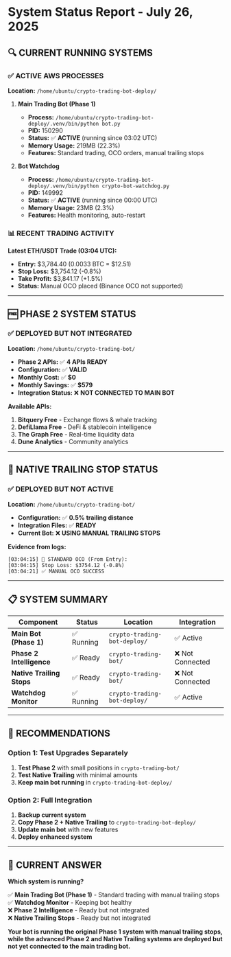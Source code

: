 # System Status Report - July 26, 2025

## 🔍 **CURRENT RUNNING SYSTEMS**

### ✅ **ACTIVE AWS PROCESSES**

**Location:** `/home/ubuntu/crypto-trading-bot-deploy/`

1. **Main Trading Bot (Phase 1)**
   - **Process:** `/home/ubuntu/crypto-trading-bot-deploy/.venv/bin/python bot.py`
   - **PID:** 150290
   - **Status:** ✅ **ACTIVE** (running since 03:02 UTC)
   - **Memory Usage:** 219MB (22.3%)
   - **Features:** Standard trading, OCO orders, manual trailing stops

2. **Bot Watchdog**
   - **Process:** `/home/ubuntu/crypto-trading-bot-deploy/.venv/bin/python crypto-bot-watchdog.py`
   - **PID:** 149992
   - **Status:** ✅ **ACTIVE** (running since 00:00 UTC)
   - **Memory Usage:** 23MB (2.3%)
   - **Features:** Health monitoring, auto-restart

### 📊 **RECENT TRADING ACTIVITY**
**Latest ETH/USDT Trade (03:04 UTC):**
- **Entry:** $3,784.40 (0.0033 BTC = $12.51)
- **Stop Loss:** $3,754.12 (-0.8%)
- **Take Profit:** $3,841.17 (+1.5%)
- **Status:** Manual OCO placed (Binance OCO not supported)

---

## 🆓 **PHASE 2 SYSTEM STATUS**

### ✅ **DEPLOYED BUT NOT INTEGRATED**

**Location:** `/home/ubuntu/crypto-trading-bot/`

- **Phase 2 APIs:** ✅ **4 APIs READY**
- **Configuration:** ✅ **VALID**
- **Monthly Cost:** ✅ **$0**
- **Monthly Savings:** ✅ **$579**
- **Integration Status:** ❌ **NOT CONNECTED TO MAIN BOT**

**Available APIs:**
1. **Bitquery Free** - Exchange flows & whale tracking
2. **DefiLlama Free** - DeFi & stablecoin intelligence  
3. **The Graph Free** - Real-time liquidity data
4. **Dune Analytics** - Community analytics

---

## 🎯 **NATIVE TRAILING STOP STATUS**

### ✅ **DEPLOYED BUT NOT ACTIVE**

**Location:** `/home/ubuntu/crypto-trading-bot/`

- **Configuration:** ✅ **0.5% trailing distance**
- **Integration Files:** ✅ **READY**
- **Current Bot:** ❌ **USING MANUAL TRAILING STOPS**

**Evidence from logs:**
```
[03:04:15] 🎯 STANDARD OCO (From Entry):
[03:04:15] Stop Loss: $3754.12 (-0.8%)
[03:04:21] ✅ MANUAL OCO SUCCESS
```

---

## 📋 **SYSTEM SUMMARY**

| **Component** | **Status** | **Location** | **Integration** |
|---------------|------------|--------------|-----------------|
| **Main Bot (Phase 1)** | ✅ Running | `crypto-trading-bot-deploy/` | ✅ Active |
| **Phase 2 Intelligence** | ✅ Ready | `crypto-trading-bot/` | ❌ Not Connected |
| **Native Trailing Stops** | ✅ Ready | `crypto-trading-bot/` | ❌ Not Connected |
| **Watchdog Monitor** | ✅ Running | `crypto-trading-bot-deploy/` | ✅ Active |

---

## 🚀 **RECOMMENDATIONS**

### **Option 1: Test Upgrades Separately**
1. **Test Phase 2** with small positions in `crypto-trading-bot/`
2. **Test Native Trailing** with minimal amounts
3. **Keep main bot running** in `crypto-trading-bot-deploy/`

### **Option 2: Full Integration** 
1. **Backup current system**
2. **Copy Phase 2 + Native Trailing** to `crypto-trading-bot-deploy/`
3. **Update main bot** with new features
4. **Deploy enhanced system**

---

## 🎯 **CURRENT ANSWER**

**Which system is running?**

✅ **Main Trading Bot (Phase 1)** - Standard trading with manual trailing stops  
✅ **Watchdog Monitor** - Keeping bot healthy  
❌ **Phase 2 Intelligence** - Ready but not integrated  
❌ **Native Trailing Stops** - Ready but not integrated  

**Your bot is running the original Phase 1 system with manual trailing stops, while the advanced Phase 2 and Native Trailing systems are deployed but not yet connected to the main trading bot.**
